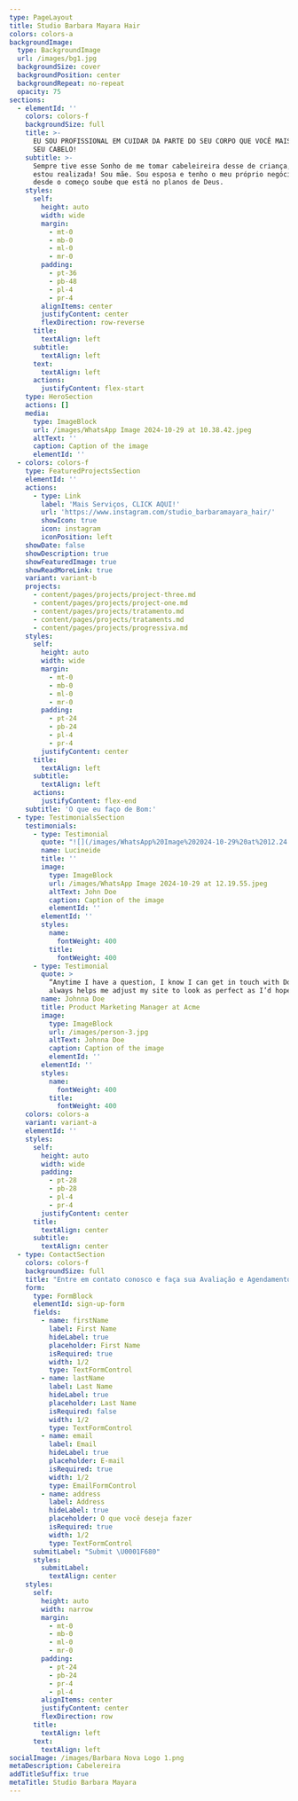 ```yaml
---
type: PageLayout
title: Studio Barbara Mayara Hair
colors: colors-a
backgroundImage:
  type: BackgroundImage
  url: /images/bg1.jpg
  backgroundSize: cover
  backgroundPosition: center
  backgroundRepeat: no-repeat
  opacity: 75
sections:
  - elementId: ''
    colors: colors-f
    backgroundSize: full
    title: >-
      EU SOU PROFISSIONAL EM CUIDAR DA PARTE DO SEU CORPO QUE VOCÊ MAIS GOSTA,
      SEU CABELO!
    subtitle: >-
      Sempre tive esse Sonho de me tomar cabeleireira desse de criança, hoje
      estou realizada! Sou mãe. Sou esposa e tenho o meu próprio negócio que
      desde o começo soube que está no planos de Deus.
    styles:
      self:
        height: auto
        width: wide
        margin:
          - mt-0
          - mb-0
          - ml-0
          - mr-0
        padding:
          - pt-36
          - pb-48
          - pl-4
          - pr-4
        alignItems: center
        justifyContent: center
        flexDirection: row-reverse
      title:
        textAlign: left
      subtitle:
        textAlign: left
      text:
        textAlign: left
      actions:
        justifyContent: flex-start
    type: HeroSection
    actions: []
    media:
      type: ImageBlock
      url: /images/WhatsApp Image 2024-10-29 at 10.38.42.jpeg
      altText: ''
      caption: Caption of the image
      elementId: ''
  - colors: colors-f
    type: FeaturedProjectsSection
    elementId: ''
    actions:
      - type: Link
        label: 'Mais Serviços, CLICK AQUI!'
        url: 'https://www.instagram.com/studio_barbaramayara_hair/'
        showIcon: true
        icon: instagram
        iconPosition: left
    showDate: false
    showDescription: true
    showFeaturedImage: true
    showReadMoreLink: true
    variant: variant-b
    projects:
      - content/pages/projects/project-three.md
      - content/pages/projects/project-one.md
      - content/pages/projects/tratamento.md
      - content/pages/projects/trataments.md
      - content/pages/projects/progressiva.md
    styles:
      self:
        height: auto
        width: wide
        margin:
          - mt-0
          - mb-0
          - ml-0
          - mr-0
        padding:
          - pt-24
          - pb-24
          - pl-4
          - pr-4
        justifyContent: center
      title:
        textAlign: left
      subtitle:
        textAlign: left
      actions:
        justifyContent: flex-end
    subtitle: 'O que eu faço de Bom:'
  - type: TestimonialsSection
    testimonials:
      - type: Testimonial
        quote: "![](/images/WhatsApp%20Image%202024-10-29%20at%2012.24.46.jpeg)\n\n\"Ficou Muito lindo. Cada vez melhor. Indico minha cabeleireira Bárbara Mayara \U0001F60D\"\n"
        name: Lucineide
        title: ''
        image:
          type: ImageBlock
          url: /images/WhatsApp Image 2024-10-29 at 12.19.55.jpeg
          altText: John Doe
          caption: Caption of the image
          elementId: ''
        elementId: ''
        styles:
          name:
            fontWeight: 400
          title:
            fontWeight: 400
      - type: Testimonial
        quote: >
          “Anytime I have a question, I know I can get in touch with Doris. She
          always helps me adjust my site to look as perfect as I’d hoped.”
        name: Johnna Doe
        title: Product Marketing Manager at Acme
        image:
          type: ImageBlock
          url: /images/person-3.jpg
          altText: Johnna Doe
          caption: Caption of the image
          elementId: ''
        elementId: ''
        styles:
          name:
            fontWeight: 400
          title:
            fontWeight: 400
    colors: colors-a
    variant: variant-a
    elementId: ''
    styles:
      self:
        height: auto
        width: wide
        padding:
          - pt-28
          - pb-28
          - pl-4
          - pr-4
        justifyContent: center
      title:
        textAlign: center
      subtitle:
        textAlign: center
  - type: ContactSection
    colors: colors-f
    backgroundSize: full
    title: "Entre em contato conosco e faça sua Avaliação e Agendamento ⤵️☎️\U0001F4AC"
    form:
      type: FormBlock
      elementId: sign-up-form
      fields:
        - name: firstName
          label: First Name
          hideLabel: true
          placeholder: First Name
          isRequired: true
          width: 1/2
          type: TextFormControl
        - name: lastName
          label: Last Name
          hideLabel: true
          placeholder: Last Name
          isRequired: false
          width: 1/2
          type: TextFormControl
        - name: email
          label: Email
          hideLabel: true
          placeholder: E-mail
          isRequired: true
          width: 1/2
          type: EmailFormControl
        - name: address
          label: Address
          hideLabel: true
          placeholder: O que você deseja fazer
          isRequired: true
          width: 1/2
          type: TextFormControl
      submitLabel: "Submit \U0001F680"
      styles:
        submitLabel:
          textAlign: center
    styles:
      self:
        height: auto
        width: narrow
        margin:
          - mt-0
          - mb-0
          - ml-0
          - mr-0
        padding:
          - pt-24
          - pb-24
          - pr-4
          - pl-4
        alignItems: center
        justifyContent: center
        flexDirection: row
      title:
        textAlign: left
      text:
        textAlign: left
socialImage: /images/Barbara Nova Logo 1.png
metaDescription: Cabelereira
addTitleSuffix: true
metaTitle: Studio Barbara Mayara
---
```

